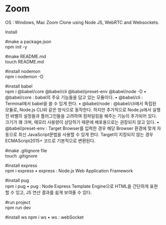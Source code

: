 # Zoom
OS : Windows, Mac
Zoom Clone using Node JS, WebRTC and Websockets.

Install

#make a package.json
<br>
npm init -y

#make README.md
<br>
touch README.md 

#install nodemon
<br>
npm i nodemon -D

#install babel
<br>
npm i @babel/core @babel/cli @babel/preset-env @babel/node -D
• @babel/core : babel의 주요 기능들을 담고 있는 모듈이다.
• @babel/cli : Terminal에서 babel을 쓸 수 있게 한다.
• @babel/node : @babel/cli에서 독립된 모듈로, Node.js CLI와 같은 방식으로 동작한다.
                하지만 추가적으로 Node.js에서 실행 전 바벨의 설정들과 플러그인들을 고려하여 컴파일링을 해주는 기능이 추가되어 있다.
                크기가 꽤 크며, 메모리 사용량이 상당하기 때문에 배포용으로는 권장되지 않고 있다.
• @babel/preset-env : Target Browser를 입력한 경우 해당 Browser 환경에 맞게 자동으로 최신 JavaScript문법을 사용할 수 있게 한다.
                      Target이 지정되지 않는 경우 ECMAScript2015+ 코드로 기본적으로 변환된다.


#make .gitignore file
<br>
touch .gitignore

#install express
<br>
npm i express
• express : Node.js Web Application Framework

#install pug
<br>
npm i pug
• pug : Node Express Template Engine으로 HTML을 간단하게 표현할 수 있고, JS 연산 결과를 쉽게 보여줄 수 있다.

#run project
<br>
npm run dev

#install ws
npm i ws
• ws : webSocket 